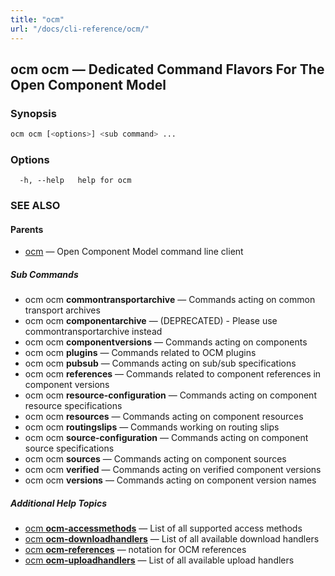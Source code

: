 ```yaml
---
title: "ocm"
url: "/docs/cli-reference/ocm/"
---
```


## ocm ocm &mdash; Dedicated Command Flavors For The Open Component Model

### Synopsis

```bash
ocm ocm [<options>] <sub command> ...
```

### Options

```text
  -h, --help   help for ocm
```

### SEE ALSO

#### Parents

* [ocm](ocm.md)	 &mdash; Open Component Model command line client


##### Sub Commands

* ocm ocm <b>commontransportarchive</b>	 &mdash; Commands acting on common transport archives
* ocm ocm <b>componentarchive</b>	 &mdash; (DEPRECATED) - Please use commontransportarchive instead
* ocm ocm <b>componentversions</b>	 &mdash; Commands acting on components
* ocm ocm <b>plugins</b>	 &mdash; Commands related to OCM plugins
* ocm ocm <b>pubsub</b>	 &mdash; Commands acting on sub/sub specifications
* ocm ocm <b>references</b>	 &mdash; Commands related to component references in component versions
* ocm ocm <b>resource-configuration</b>	 &mdash; Commands acting on component resource specifications
* ocm ocm <b>resources</b>	 &mdash; Commands acting on component resources
* ocm ocm <b>routingslips</b>	 &mdash; Commands working on routing slips
* ocm ocm <b>source-configuration</b>	 &mdash; Commands acting on component source specifications
* ocm ocm <b>sources</b>	 &mdash; Commands acting on component sources
* ocm ocm <b>verified</b>	 &mdash; Commands acting on verified component versions
* ocm ocm <b>versions</b>	 &mdash; Commands acting on component version names



##### Additional Help Topics

* [ocm <b>ocm-accessmethods</b>](ocm_ocm-accessmethods.md)	 &mdash; List of all supported access methods
* [ocm <b>ocm-downloadhandlers</b>](ocm_ocm-downloadhandlers.md)	 &mdash; List of all available download handlers
* [ocm <b>ocm-references</b>](ocm_ocm-references.md)	 &mdash; notation for OCM references
* [ocm <b>ocm-uploadhandlers</b>](ocm_ocm-uploadhandlers.md)	 &mdash; List of all available upload handlers
